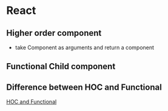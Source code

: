 # React

## Higher order component

- take Component as arguments and return a component

## Functional Child component

## Difference between HOC and Functional

[HOC and Functional](http://rea.tech/functions-as-child-components-and-higher-order-components/)

